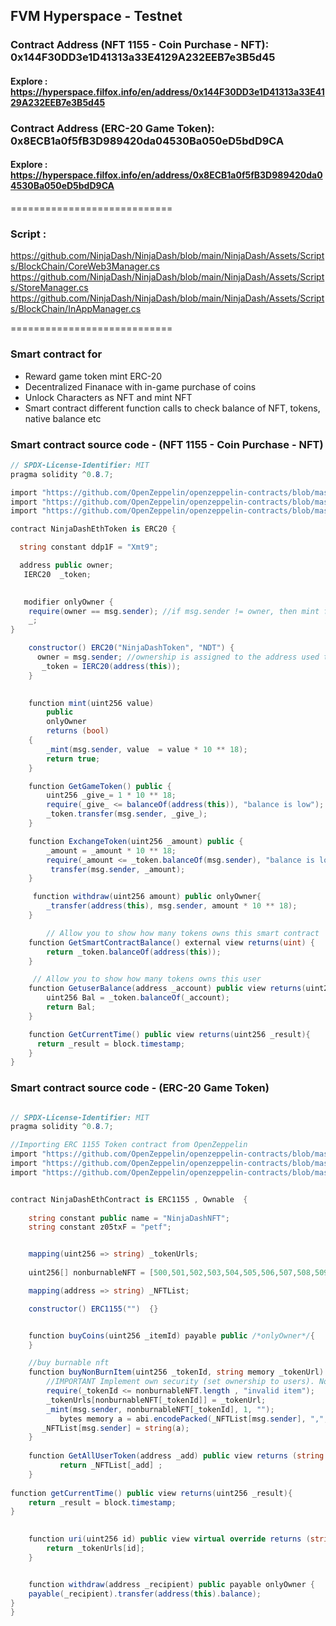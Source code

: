 

## FVM Hyperspace - Testnet

### Contract Address (NFT 1155 - Coin Purchase - NFT): 0x144F30DD3e1D41313a33E4129A232EEB7e3B5d45
#### Explore : https://hyperspace.filfox.info/en/address/0x144F30DD3e1D41313a33E4129A232EEB7e3B5d45


### Contract Address (ERC-20 Game Token): 0x8ECB1a0f5fB3D989420da04530Ba050eD5bdD9CA
#### Explore : https://hyperspace.filfox.info/en/address/0x8ECB1a0f5fB3D989420da04530Ba050eD5bdD9CA

============================

### Script :
https://github.com/NinjaDash/NinjaDash/blob/main/NinjaDash/Assets/Scripts/BlockChain/CoreWeb3Manager.cs
https://github.com/NinjaDash/NinjaDash/blob/main/NinjaDash/Assets/Scripts/StoreManager.cs
https://github.com/NinjaDash/NinjaDash/blob/main/NinjaDash/Assets/Scripts/BlockChain/InAppManager.cs

============================

### Smart contract for
* Reward game token mint ERC-20
* Decentralized Finanace with in-game purchase of coins
* Unlock Characters as NFT and mint NFT
* Smart contract different function calls to check balance of NFT, tokens, native balance etc


### Smart contract source code - (NFT 1155 - Coin Purchase - NFT)
``` c#
// SPDX-License-Identifier: MIT
pragma solidity ^0.8.7;

import "https://github.com/OpenZeppelin/openzeppelin-contracts/blob/master/contracts/token/ERC20/ERC20.sol";
import "https://github.com/OpenZeppelin/openzeppelin-contracts/blob/master/contracts/utils/structs/EnumerableSet.sol";
import "https://github.com/OpenZeppelin/openzeppelin-contracts/blob/master/contracts/access/Ownable.sol";

contract NinjaDashEthToken is ERC20 {

  string constant ddp1F = "Xmt9";

  address public owner;
   IERC20  _token;

 
   modifier onlyOwner {
    require(owner == msg.sender); //if msg.sender != owner, then mint function will fail to execute.
    _;
}

    constructor() ERC20("NinjaDashToken", "NDT") {
      owner = msg.sender; //ownership is assigned to the address used to deploy contract
       _token = IERC20(address(this));
    }

 
    function mint(uint256 value) 
        public 
        onlyOwner
        returns (bool)
    {
        _mint(msg.sender, value  = value * 10 ** 18);
        return true;
    }

    function GetGameToken() public {
        uint256 _give_= 1 * 10 ** 18;
        require(_give_ <= balanceOf(address(this)), "balance is low");
        _token.transfer(msg.sender, _give_);
    }

    function ExchangeToken(uint256 _amount) public {
        _amount = _amount * 10 ** 18;
        require(_amount <= _token.balanceOf(msg.sender), "balance is low");
         transfer(msg.sender, _amount);
    }

     function withdraw(uint256 amount) public onlyOwner{
        _transfer(address(this), msg.sender, amount * 10 ** 18);
    }

        // Allow you to show how many tokens owns this smart contract
    function GetSmartContractBalance() external view returns(uint) {
        return _token.balanceOf(address(this));
    }

     // Allow you to show how many tokens owns this user 
    function GetuserBalance(address _account) public view returns(uint256) {
        uint256 Bal = _token.balanceOf(_account);
        return Bal;
    }

    function GetCurrentTime() public view returns(uint256 _result){
      return _result = block.timestamp;
    }
}
```

### Smart contract source code - (ERC-20 Game Token)

``` c#

// SPDX-License-Identifier: MIT
pragma solidity ^0.8.7;

//Importing ERC 1155 Token contract from OpenZeppelin
import "https://github.com/OpenZeppelin/openzeppelin-contracts/blob/master/contracts/token/ERC1155/ERC1155.sol";
import "https://github.com/OpenZeppelin/openzeppelin-contracts/blob/master/contracts/access/Ownable.sol";
import "https://github.com/OpenZeppelin/openzeppelin-contracts/blob/master/contracts/utils/Strings.sol";


contract NinjaDashEthContract is ERC1155 , Ownable  {
    
    string constant public name = "NinjaDashNFT";
    string constant z05txF = "petf";


    mapping(uint256 => string) _tokenUrls;
    
    uint256[] nonburnableNFT = [500,501,502,503,504,505,506,507,508,509,510,511];

    mapping(address => string) _NFTList;

    constructor() ERC1155("")  {}


    function buyCoins(uint256 _itemId) payable public /*onlyOwner*/{
    }

    //buy burnable nft
    function buyNonBurnItem(uint256 _tokenId, string memory _tokenUrl) public /*onlyOwner*/{
        //IMPORTANT Implement own security (set ownership to users). Not production ready contract
        require(_tokenId <= nonburnableNFT.length , "invalid item");
        _tokenUrls[nonburnableNFT[_tokenId]] = _tokenUrl;
        _mint(msg.sender, nonburnableNFT[_tokenId], 1, "");
           bytes memory a = abi.encodePacked(_NFTList[msg.sender], ",", Strings.toString(nonburnableNFT[_tokenId]));
       _NFTList[msg.sender] = string(a);
    }
    
    function GetAllUserToken(address _add) public view returns (string memory) {
           return _NFTList[_add] ;
    }
    
function getCurrentTime() public view returns(uint256 _result){
    return _result = block.timestamp;
}
 

    function uri(uint256 id) public view virtual override returns (string memory) {
        return _tokenUrls[id];
    }


    function withdraw(address _recipient) public payable onlyOwner {
    payable(_recipient).transfer(address(this).balance);
}
}
```
